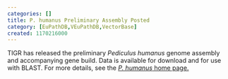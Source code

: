 ```yaml
---
categories: []
title: P. humanus Preliminary Assembly Posted
category: [EuPathDB,VEuPathDB,VectorBase]
created: 1170216000
---
```

TIGR has released the preliminary <i>Pediculus humanus</i> genome assembly and accompanying gene build. Data is available for download and for use with BLAST. For more details, see the <a href="/organisms/pediculus-humanus"><i>P. humanus</i> home page.</a>
